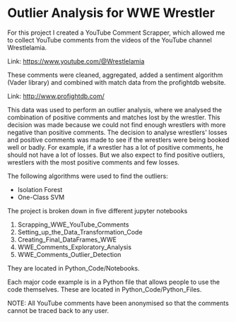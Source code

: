 # Outlier Analysis for WWE Wrestler

For this project I created a YouTube Comment Scrapper, which allowed me to collect YouTube comments from the videos of the YouTube channel Wrestlelamia.

Link: https://www.youtube.com/@Wrestlelamia

These comments were cleaned, aggregated, added a sentiment algorithm (Vader library) and combined with match data from the profightdb website.

Link: http://www.profightdb.com/

This data was used to perform an outlier analysis, where we analysed the combination of positive comments and matches lost by the wrestler. This decision was made because we could not find enough wrestlers with more negative than positive comments.
The decision to analyse wrestlers' losses and positive comments was made to see if the wrestlers were being booked well or badly. For example, if a wrestler has a lot of positive comments, he should not have a lot of losses. But we also expect to find positive outliers, wrestlers with the most positive comments and few losses.

The following algorithms were used to find the outliers:

- Isolation Forest
- One-Class SVM

The project is broken down in five different jupyter notebooks

1. Scrapping_WWE_YouTube_Comments
2. Setting_up_the_Data_Transformation_Code
3. Creating_Final_DataFrames_WWE
4. WWE_Comments_Exploratory_Analysis
5. WWE_Comments_Outlier_Detection

They are located in Python_Code/Notebooks.

Each major code example is in a Python file that allows people to use the code themselves. These are located in Python_Code/Python_Files.

NOTE: All YouTube comments have been anonymised so that the comments cannot be traced back to any user.
